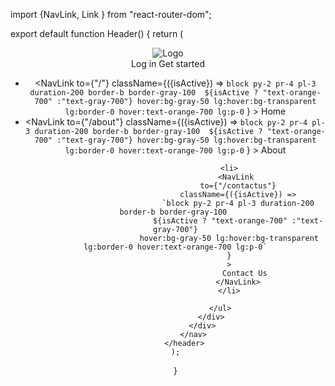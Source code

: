 
import {NavLink, Link } from "react-router-dom";

export default function Header() {
    return (
        <header className="shadow sticky z-50 top-0">
            <nav className="bg-white border-gray-200 px-4 lg:px-6 py-2.5">
                <div className="flex flex-wrap justify-between items-center mx-auto max-w-screen-xl">
                    <Link to="/" className="flex items-center">
                        <img
                            className="mr-3 h-12"
                            src="https://alexharkness.com/wp-content/uploads/2020/06/logo-2.png"
                            alt="Logo"
                        />
                    </Link>
                    <div className="flex items-center lg:order-2">
                        <Link
                            to="#"
                            className="text-gray-800 hover:bg-gray-50 focus:ring-4 focus:ring-gray-300 font-medium rounded-lg text-sm px-4 lg:px-5 py-2 lg:py-2.5 mr-2 focus:outline-none"
                        >
                            Log in
                        </Link>
                        <Link
                            to="#"
                            className="text-white bg-orange-700 hover:bg-orange-800 focus:ring-4 focus:ring-orange-300 font-medium rounded-lg text-sm px-4 lg:px-5 py-2 lg:py-2.5 mr-2 focus:outline-none"
                        >
                            Get started
                        </Link>
                    </div>
                    <div
                        className="hidden justify-between items-center w-full lg:flex lg:w-auto lg:order-1"
                        id="mobile-menu-2"
                    >
                        <ul className="flex flex-col mt-4 font-medium lg:flex-row lg:space-x-8 lg:mt-0">
                            <li>
                                <NavLink
                                    to={"/"}
                                    className={({isActive}) =>
                                        `block py-2 pr-4 pl-3 duration-200 border-b border-gray-100 
                                        ${isActive ? "text-orange-700" :"text-gray-700"}
                                    hover:bg-gray-50 lg:hover:bg-transparent lg:border-0 hover:text-orange-700 lg:p-0`
                                    }
                                >
                                    Home
                                </NavLink>
                            </li>
                            <li>
                                <NavLink 
                                to={"/about"}
                                className={({isActive}) =>
                                `block py-2 pr-4 pl-3 duration-200 border-b border-gray-100 
                                ${isActive ? "text-orange-700" :"text-gray-700"}
                            hover:bg-gray-50 lg:hover:bg-transparent lg:border-0 hover:text-orange-700 lg:p-0`
                            }
                            >
                                   About
                                </NavLink>
                            </li>

                            <li>
                                <NavLink 
                                to={"/contactus"}
                                className={({isActive}) =>
                                `block py-2 pr-4 pl-3 duration-200 border-b border-gray-100 
                                ${isActive ? "text-orange-700" :"text-gray-700"}
                            hover:bg-gray-50 lg:hover:bg-transparent lg:border-0 hover:text-orange-700 lg:p-0`
                            }
                            >
                                   Contact Us
                                </NavLink>
                            </li>
                            
                        </ul>
                    </div>
                </div>
            </nav>
        </header>
    );
}